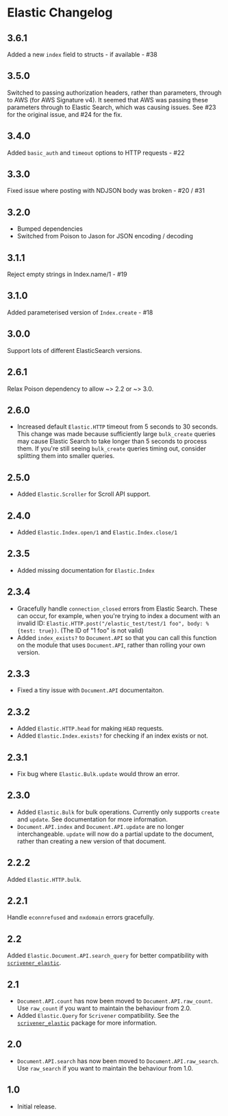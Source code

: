 # Elastic Changelog

## 3.6.1

Added a new `index` field to structs - if available - #38

## 3.5.0

Switched to passing authorization headers, rather than parameters, through to AWS (for AWS Signature v4). It seemed that AWS was passing these parameters through to Elastic Search, which was causing issues. See #23 for the original issue, and #24 for the fix.

## 3.4.0

Added `basic_auth` and `timeout` options to HTTP requests - #22

## 3.3.0

Fixed issue where posting with NDJSON body was broken - #20 / #31

## 3.2.0

* Bumped dependencies
* Switched from Poison to Jason for JSON encoding / decoding

## 3.1.1

Reject empty strings in Index.name/1 - #19

## 3.1.0

Added parameterised version of `Index.create` - #18

## 3.0.0

Support lots of different ElasticSearch versions.

## 2.6.1

Relax Poison dependency to allow ~> 2.2 or ~> 3.0.

## 2.6.0

* Increased default `Elastic.HTTP` timeout from 5 seconds to 30 seconds. This change was made because sufficiently large `bulk_create` queries may cause Elastic Search to take longer than 5 seconds to process them. If you're still seeing `bulk_create` queries timing out, consider splitting them into smaller queries.

## 2.5.0

* Added `Elastic.Scroller` for Scroll API support.

## 2.4.0

* Added `Elastic.Index.open/1` and `Elastic.Index.close/1`

## 2.3.5

* Added missing documentation for `Elastic.Index`

## 2.3.4

* Gracefully handle `connection_closed` errors from Elastic Search. These can occur, for example, when you're trying to index a document with an invalid ID: `Elastic.HTTP.post("/elastic_test/test/1 foo", body: %{test: true})`. (The ID of "1 foo" is not valid)
* Added `index_exists?` to `Document.API` so that you can call this function on the module that uses `Document.API`, rather than rolling your own version.

## 2.3.3

* Fixed a tiny issue with `Document.API` documentaiton.

## 2.3.2

* Added `Elastic.HTTP.head` for making `HEAD` requests.
* Added `Elastic.Index.exists?` for checking if an index exists or not.

## 2.3.1

* Fix bug where `Elastic.Bulk.update` would throw an error.

## 2.3.0

* Added `Elastic.Bulk` for bulk operations. Currently only supports `create` and `update`. See documentation for more information.
* `Document.API.index` and `Document.API.update` are no longer interchangeable. `update` will now do a partial update to the document, rather than creating a new version of that document.

## 2.2.2

Added `Elastic.HTTP.bulk`.

## 2.2.1

Handle `econnrefused` and `nxdomain` errors gracefully.

## 2.2

Added `Elastic.Document.API.search_query` for better compatibility with [`scrivener_elastic`](https://github.com/radar/scrivener_elastic).

## 2.1

* `Document.API.count` has now been moved to `Document.API.raw_count`. Use `raw_count` if you want to maintain the behaviour from 2.0.
* Added `Elastic.Query` for `Scrivener` compatibility. See the [`scrivener_elastic`](https://github.com/radar/scrivener_elastic) package for more information.

## 2.0

* `Document.API.search` has now been moved to `Document.API.raw_search`. Use `raw_search` if you want to maintain the behaviour from 1.0.

## 1.0

* Initial release.
